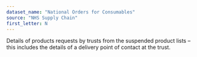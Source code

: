 ```yaml
---
dataset_name: "National Orders for Consumables"
source: "NHS Supply Chain"
first_letter: N
---
```

Details of products requests by trusts from the suspended product lists – this includes the details of a delivery point of contact at the trust.